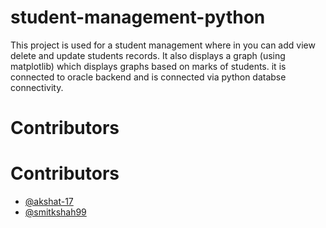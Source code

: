 # student-management-python
This project is used for a student management where in you can add view delete and update students records. It also displays a graph (using matplotlib) which displays graphs based on marks of students. it is connected to oracle backend and is connected via python databse connectivity.
# Contributors
# Contributors
- [@akshat-17](https://github.com/akshat-17)
- [@smitkshah99](https://github.com/smitkshah99)
